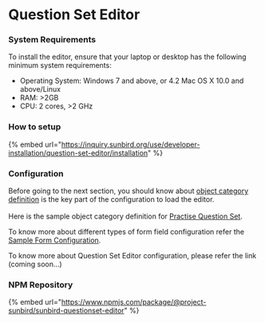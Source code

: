 # Question Set Editor

### System Requirements <a href="#system-requirements" id="system-requirements"></a>

To install the editor, ensure that your laptop or desktop has the following minimum system requirements:

* Operating System: Windows 7 and above, or 4.2 Mac OS X 10.0 and above/Linux
* RAM: >2GB
* CPU: 2 cores, >2 GHz

### How to setup

{% embed url="https://inquiry.sunbird.org/use/developer-installation/question-set-editor/installation" %}

### Configuration

Before going to the next section, you should know about [object category definition](https://project-sunbird.atlassian.net/wiki/spaces/SingleSource/pages/2696183813/How+to+configure+forms+in+primaryCategory#Overview) is the key part of the configuration to load the editor.\
\
Here is the sample object category definition for [Practise Question Set](https://inquiry.sunbird.org/use/developer-installation/question-set-editor/installation/object-category-definition).

To know more about different types of form field configuration refer the [Sample Form Configuration](https://inquiry.sunbird.org/use/developer-installation/question-set-editor/installation/sample-form-configuration).

To know more about Question Set Editor configuration, please refer the link  (coming soon...)

### NPM Repository

{% embed url="https://www.npmjs.com/package/@project-sunbird/sunbird-questionset-editor" %}
